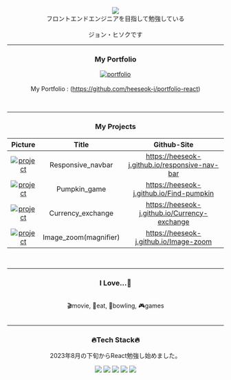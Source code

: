 <div align="center">
  
<img src="https://capsule-render.vercel.app/api?type=waving&color=66cad6&height=250&section=header&text=Heeseok's%20GitHub&fontSize=65&fontColor=373737" />
  </br>
  フロントエンドエンジニアを目指して勉強している
  </br>
  </br>
  ジョン・ヒソクです
</div>

---

<div align="center">
  
  ###  My Portfolio
  [![portfolio](https://user-images.githubusercontent.com/89200643/237054471-990013e0-1ca0-4f92-9e32-4f65a6d464d5.png)](https://heeseok-j.github.io/portfolio-react/)
  </br>
  </br>
  My Portfolio : (https://github.com/heeseok-j/portfolio-react)
</div>
</br>


---

<div align="center">
  
  ### My Projects
  
|Picture|Title|Github-Site|
|:---:|:---:|:---:|
|[![project](https://user-images.githubusercontent.com/89200643/237054712-23c265f9-be2c-4c8c-b2ba-4c8af350a607.jpg)](https://heeseok-j.github.io/responsive-nav-bar/)|Responsive_navbar|https://heeseok-j.github.io/responsive-nav-bar|
|[![project](https://user-images.githubusercontent.com/89200643/237054851-272a04bb-7661-4e98-9bd1-f71adc896d3d.png)](https://heeseok-j.github.io/Find-pumpkin/)|Pumpkin_game|https://heeseok-j.github.io/Find-pumpkin|
|[![project](https://user-images.githubusercontent.com/89200643/237055014-c2e03317-2325-414b-91e1-d6325bbcd8fd.png)](https://heeseok-j.github.io/Currency-exchange/)|Currency_exchange|https://heeseok-j.github.io/Currency-exchange|
|[![project](https://user-images.githubusercontent.com/89200643/268609003-1a5a674c-0681-4df7-be7f-63c67d76885a.png)](https://heeseok-j.github.io/Image-zoom/)|Image_zoom(magnifier)|https://heeseok-j.github.io/Image-zoom|

</br>
</div>

---

<div align="center">
  
  ### I Love...🧡 
  </br>
  <div align="center">🎬movie, 🍗eat, 🎳bowling, 🎮games </div>
  </br>
</div>
  
---

<div align="center">
  
  ### 🔥Tech Stack🔥
  2023年8月の下旬からReact勉強し始めました。
  </br>
</div>

<div align="center">
  <img src="https://img.shields.io/badge/html5-E34F26?style=for-the-badge&logo=html5&logoColor=white"> <img src="https://img.shields.io/badge/CSS-1572B6?style=for-the-badge&logo=css3&logoColor=white"> <img src="https://img.shields.io/badge/Javascript-F7DF1E?style=for-the-badge&logo=javascript&logoColor=black"> <img src="https://img.shields.io/badge/json-cb8711?style=for-the-badge&logo=json&logoColor=000000">
<img src="https://img.shields.io/badge/react-61DAFB?style=for-the-badge&logo=react&logoColor=black">  

</div>

